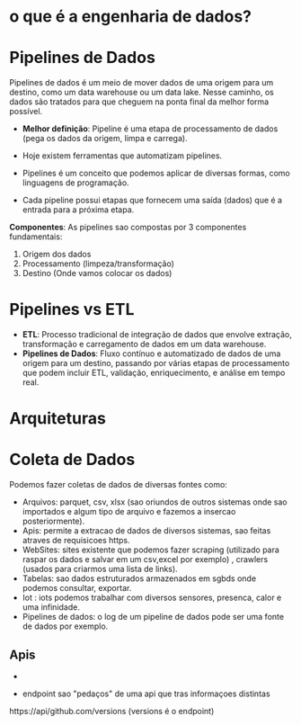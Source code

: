 # o que é a engenharia de dados?



# Pipelines de Dados

Pipelines de dados é um meio de mover dados de uma origem para um destino, como um data warehouse ou um data lake. Nesse caminho, os dados são tratados para que cheguem na ponta final da melhor forma possível.

- **Melhor definição**: Pipeline é uma etapa de processamento de dados (pega os dados da origem, limpa e carrega).

- Hoje existem ferramentas que automatizam pipelines.

- Pipelines é um conceito que podemos aplicar de diversas formas, como linguagens de programação.

- Cada pipeline possui etapas que fornecem uma saída (dados) que é a entrada para a próxima etapa.

**Componentes**: As pipelines sao compostas por 3 componentes fundamentais:

1. Origem dos dados
2. Processamento (limpeza/transformação)
3. Destino (Onde vamos colocar os dados)

# Pipelines vs ETL

- **ETL**: Processo tradicional de integração de dados que envolve extração, transformação e carregamento de dados em um data warehouse.
- **Pipelines de Dados**: Fluxo contínuo e automatizado de dados de uma origem para um destino, passando por várias etapas de processamento que podem incluir ETL, validação, enriquecimento, e análise em tempo real.


# Arquiteturas

# Coleta de Dados

Podemos fazer coletas de dados de diversas fontes como:

- Arquivos: parquet, csv, xlsx (sao oriundos de outros sistemas onde sao importados e algum tipo de arquivo e fazemos a insercao posteriormente).
- Apis: permite a extracao de dados de diversos sistemas, sao feitas atraves de requisicoes https.
- WebSites: sites existente que podemos fazer scraping (utilizado para raspar os dados e salvar em um csv,excel por exemplo) , crawlers (usados para criarmos uma lista de links).
- Tabelas: sao dados estruturados armazenados em sgbds onde podemos consultar, exportar.
- Iot : iots podemos trabalhar com diversos sensores, presenca, calor e uma infinidade.
- Pipelines de dados: o log de um pipeline de dados pode ser uma fonte de dados por exemplo.

## Apis

- 

- endpoint sao "pedaços" de uma api que tras informaçoes distintas

https://api/github.com/versions (versions é o endpoint)
